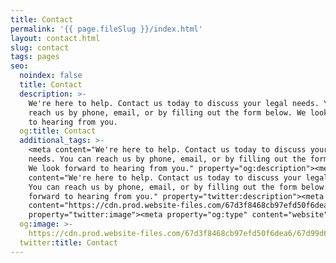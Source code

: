 ```yaml
---
title: Contact
permalink: '{{ page.fileSlug }}/index.html'
layout: contact.html
slug: contact
tags: pages
seo:
  noindex: false
  title: Contact
  description: >-
    We're here to help. Contact us today to discuss your legal needs. You can
    reach us by phone, email, or by filling out the form below. We look forward
    to hearing from you.
  og:title: Contact
  additional_tags: >-
    <meta content="We're here to help. Contact us today to discuss your legal
    needs. You can reach us by phone, email, or by filling out the form below.
    We look forward to hearing from you." property="og:description"><meta
    content="We're here to help. Contact us today to discuss your legal needs.
    You can reach us by phone, email, or by filling out the form below. We look
    forward to hearing from you." property="twitter:description"><meta
    content="https://cdn.prod.website-files.com/67d3f8468cb97efd50f6dea6/67d99d690e68da3d832d0119_abstract%20one%20(1).avif"
    property="twitter:image"><meta property="og:type" content="website">
  og:image: >-
    https://cdn.prod.website-files.com/67d3f8468cb97efd50f6dea6/67d99d690e68da3d832d0119_abstract%20one%20(1).avif
  twitter:title: Contact
---
```



